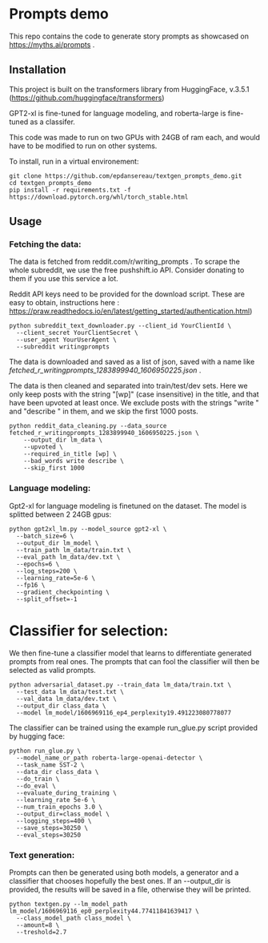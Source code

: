 # Prompts demo

This repo contains the code to generate story prompts as showcased on https://myths.ai/prompts .

## Installation
This project is built on the transformers library from HuggingFace, v.3.5.1 (https://github.com/huggingface/transformers)

GPT2-xl is fine-tuned for language modeling, and roberta-large is fine-tuned as a classifer. 

This code was made to run on two GPUs with 24GB of ram each, and would have to be modified to run on other systems.

To install, run in a virtual environement:
```
git clone https://github.com/epdansereau/textgen_prompts_demo.git
cd textgen_prompts_demo
pip install -r requirements.txt -f https://download.pytorch.org/whl/torch_stable.html
```


## Usage

### Fetching the data:
The data is fetched from reddit.com/r/writing_prompts . To scrape the whole subreddit, we use the free pushshift.io API. Consider donating to them if you use this service a lot.

Reddit API keys need to be provided for the download script. These are easy to obtain, instructions here : https://praw.readthedocs.io/en/latest/getting_started/authentication.html)
```
python subreddit_text_downloader.py --client_id YourClientId \
  --client_secret YourClientSecret \
  --user_agent YourUserAgent \
  --subreddit writingprompts
```
The data is downloaded and saved as a list of json, saved with a name like *fetched_r_writingprompts_1283899940_1606950225.json* .

The data is then cleaned and separated into train/test/dev sets. Here we only keep posts with the string "[wp]" (case insensitive) in the title, and that have been upvoted at least once. We exclude posts with the strings "write " and "describe " in them, and we skip the first 1000 posts.
```
python reddit_data_cleaning.py --data_source fetched_r_writingprompts_1283899940_1606950225.json \
    --output_dir lm_data \
    --upvoted \
    --required_in_title [wp] \
    --bad_words write describe \
    --skip_first 1000
```

### Language modeling:
Gpt2-xl for language modeling is finetuned on the dataset. The model is splitted between 2 24GB gpus:
```
python gpt2xl_lm.py --model_source gpt2-xl \
  --batch_size=6 \
  --output_dir lm_model \
  --train_path lm_data/train.txt \
  --eval_path lm_data/dev.txt \
  --epochs=6 \
  --log_steps=200 \
  --learning_rate=5e-6 \
  --fp16 \
  --gradient_checkpointing \
  --split_offset=-1
```

# Classifier for selection:
We then fine-tune a classifier model that learns to differentiate generated prompts from real ones. The prompts that can fool the classifier will then be selected as valid prompts.  
```
python adversarial_dataset.py --train_data lm_data/train.txt \
  --test_data lm_data/test.txt \
  --val_data lm_data/dev.txt \
  --output_dir class_data \
  --model lm_model/1606969116_ep4_perplexity19.491223080778077
```
The classifier can be trained using the example run_glue.py script provided by hugging face:
```
python run_glue.py \
  --model_name_or_path roberta-large-openai-detector \
  --task_name SST-2 \
  --data_dir class_data \
  --do_train \
  --do_eval \
  --evaluate_during_training \
  --learning_rate 5e-6 \
  --num_train_epochs 3.0 \
  --output_dir=class_model \
  --logging_steps=400 \
  --save_steps=30250 \
  --eval_steps=30250
```

### Text generation:
Prompts can then be generated using both models, a generator and a classifier that chooses hopefully the best ones. If an --output_dir is provided, the results will be saved in a file, otherwise they will be printed. 
```
python textgen.py --lm_model_path lm_model/1606969116_ep0_perplexity44.77411841639417 \
  --class_model_path class_model \
  --amount=8 \
  --treshold=2.7  
```
